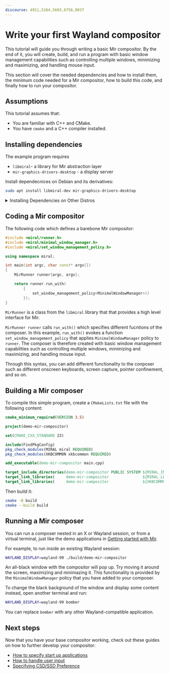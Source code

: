 ```yaml
---
discourse: 4911,5164,5603,6756,8037
---
```


# Write your first Wayland compositor
This tutorial will guide you through writing a basic Mir compositor. By the end of it, you will create, build, and run a program with basic window management
capabilities such as controlling multiple windows, minimizing and maximizing, and handling mouse input. 

This section will cover the needed dependencies and how to install them, the
minimum code needed for a Mir compositor, how to build this code, and finally
how to run your compositor.

## Assumptions

This tutorial assumes that:

* You are familiar with C++ and CMake.
* You have `cmake` and a C++ compiler installed.

## Installing dependencies

The example program requires 
* `libmiral`- a library for Mir abstraction layer
* `mir-graphics-drivers-desktop` - a display server 

Install dependecnices on Debian and its derivatives:
```sh
sudo apt install libmiral-dev mir-graphics-drivers-desktop
```

<details>
<summary> Installing Dependencies on Other Distros </summary>

Instal dependencies on Fedora:
```sh
sudo dnf install mir-devel libxkbcommon
```
Instal dependencies on Alpine:
```sh
sudo apk add mir-dev
```
</details>


## Coding a Mir compositor

The following code which defines a barebone Mir compositor:

```cpp
#include <miral/runner.h>
#include <miral/minimal_window_manager.h>
#include <miral/set_window_management_policy.h>

using namespace miral;

int main(int argc, char const* argv[])
{
    MirRunner runner{argc, argv};

    return runner.run_with(
        {
            set_window_management_policy<MinimalWindowManager>()
        });
}
```


`MirRunner` is a class from the `libmiral` library that that provides a  high level interface for  Mir.

`MirRunner runner` calls `run_with()` which specifies different fucntions of the composer. In this example, `run_with()` evokes a function `set_window_management_policy` that applies `MinimalWindowManager` policy to `runner`. The composer is therefore created with basic window management capabilities such as controlling multiple windows, minimizing and maximizing, and handling mouse input. 

Through this syntax, you can add different functionality to the conposer such as different onscreen keyboards, screen capture, pointer confinement, and so on. 

## Building a Mir composer

To compile this simple program, create a `CMakeLists.txt` file with the following content:

```cmake
cmake_minimum_required(VERSION 3.5)

project(demo-mir-compositor)

set(CMAKE_CXX_STANDARD 23)

include(FindPkgConfig)
pkg_check_modules(MIRAL miral REQUIRED)
pkg_check_modules(XKBCOMMON xkbcommon REQUIRED)

add_executable(demo-mir-compositor main.cpp)

target_include_directories(demo-mir-compositor PUBLIC SYSTEM ${MIRAL_INCLUDE_DIRS})
target_link_libraries(     demo-mir-compositor               ${MIRAL_LDFLAGS})
target_link_libraries(     demo-mir-compositor               ${XKBCOMMON_LIBRARIES})
```

Then build it:
```sh
cmake -B build
cmake --build build
```

## Running a Mir composer
You can run a composer nested in an X or Wayland session, or from a virtual terminal, just like the demo applications in [Getting started with Mir](learn-what-mir-can-do.md). 

For example, to run inside an existing Wayland session:
```sh
WAYLAND_DISPLAY=wayland-99 ./build/demo-mir-compositor
```
An all-black window with the compositor will pop up. Try moving it around the screen, maximizing and minimazing it. This functionality is provided by the `MinimalWindowManager` policy that you have added to your composer. 

To change the black background of the window and display some content instead, open another terminal and run:
```sh
WAYLAND_DISPLAY=wayland-99 bomber
```
You can replace `bomber` with any other Wayland-compatible application.

## Next steps
Now that you have your base compositor working, check out these guides on how to further develop your compositor:

- [How to specify start up applications](/how-to/how-to-specify-startup-apps.md)
- [How to handle user input](/how-to/how-to-handle-keyboard-input.md)
- [Specifying CSD/SSD Preference](/how-to/specifying-csd-ssd-preference.md)

